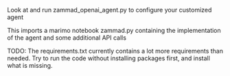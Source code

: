Look at and run zammad_openai_agent.py to configure your customized agent

This imports a marimo notebook zammad.py containing the implementation of the agent and some additional API calls

TODO: The requirements.txt currently contains a lot more requirements than needed. Try to run the code without installing packages first, and install what is missing.
